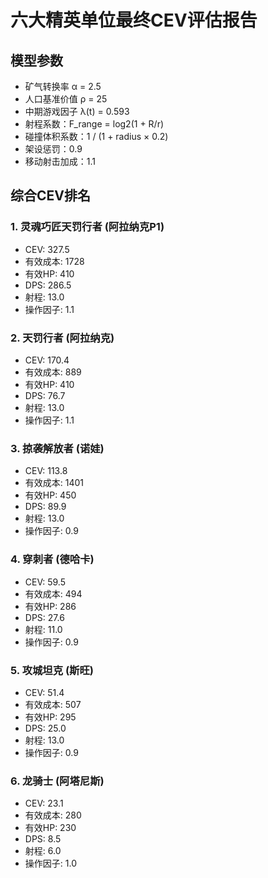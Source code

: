 # 六大精英单位最终CEV评估报告

## 模型参数
- 矿气转换率 α = 2.5
- 人口基准价值 ρ = 25
- 中期游戏因子 λ(t) = 0.593
- 射程系数：F_range = log2(1 + R/r)
- 碰撞体积系数：1 / (1 + radius × 0.2)
- 架设惩罚：0.9
- 移动射击加成：1.1

## 综合CEV排名

### 1. 灵魂巧匠天罚行者 (阿拉纳克P1)
- CEV: 327.5
- 有效成本: 1728
- 有效HP: 410
- DPS: 286.5
- 射程: 13.0
- 操作因子: 1.1

### 2. 天罚行者 (阿拉纳克)
- CEV: 170.4
- 有效成本: 889
- 有效HP: 410
- DPS: 76.7
- 射程: 13.0
- 操作因子: 1.1

### 3. 掠袭解放者 (诺娃)
- CEV: 113.8
- 有效成本: 1401
- 有效HP: 450
- DPS: 89.9
- 射程: 13.0
- 操作因子: 0.9

### 4. 穿刺者 (德哈卡)
- CEV: 59.5
- 有效成本: 494
- 有效HP: 286
- DPS: 27.6
- 射程: 11.0
- 操作因子: 0.9

### 5. 攻城坦克 (斯旺)
- CEV: 51.4
- 有效成本: 507
- 有效HP: 295
- DPS: 25.0
- 射程: 13.0
- 操作因子: 0.9

### 6. 龙骑士 (阿塔尼斯)
- CEV: 23.1
- 有效成本: 280
- 有效HP: 230
- DPS: 8.5
- 射程: 6.0
- 操作因子: 1.0

